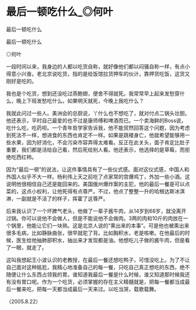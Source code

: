 # 最后一顿吃什么_◎何叶

最后一顿吃什么

最后一顿吃什么

◎何叶

一段时间以来，我身边的人都以吃货自称，就好像他们都以闷骚自称一样，有点小得意小兴奋。老北京说吃货，指的是给饭馆拉货押车的伙计，靠押货吃饭，这货又刚好是吃的。

我也是个吃货，想到还没吃过燕鲍翅，便舍不得就死。我常常早上起来发愁穿什么，晚上下班发愁吃什么。如果明天就死，今晚上我吃什么？

我就此问过一些人。美洲会的总厨说，丫什么也不想吃了，就对付点二锅头壮胆。他还表示，平时自己最爱的也不过是康师傅和啤酒而已。一个卖海鲜的Boss说，吃什么吃，吃药呗。一个青年哲学家告诉我，他不能贸然回答这个问题，因为考虑到死法不一样，想进食的东西也肯定不一样。如果是跳楼身亡，他就希望能够用一些水果，因为好消化，不会污染市容弄得太难看。反正在此关头，面子肯定比肚子重要，我们都是活给自己看，然后死给别人看。他还表示，他选择的是草莓，而拒绝吃西红柿。

因为“最后一顿”的说法，让这件事情具有了一些仪式感。面对这仪式感，中国人和外国人似乎不大一样。杨利伟上天之前吃了点家常的宫爆鸡丁，外加一些小酒。这说明他很相信自己还是能回来的。美国俄州爆炸案的主犯，他的最后一餐是可以点菜的，这点小权利，让他死得有点尊严。不过，他点了整整一升的哈根达斯冰淇淋，一副就是不活了的样子，挥霍了这尊严。

后来我认识了一个坏脾气老头，他做了一辈子酱牛肉，从14岁到68岁，就没离开过锅。你可以说他不会做人，但是不能说他不会做肉。3两的肉和10斤的肉放在一个锅里，他能让它们一块熟。这是北京人说的“熏出来的本事”。可是他也被熏出来很多毛病，比如静脉曲张，很早就驼了背。比如胸积水，老是咳嗽。在他最后的时候，医生给他抽肺部积水，抽出来才发现都是油。他想吃儿子做的酱牛肉，但是看了一眼，就走了。

这叫我想起王小波认识的老教授，在最后一餐还想吃鸭子，可惜没吃上。为了不让自己面对这种尴尬，我精心地准备自己的每一餐，只吃自己真正想吃的东西，绝不随便让什么东西占领我的胃。谁知道我最后一餐是什么时候，谁又知道那时候我还有没有胃口呢。作为一个吃货，必须掌握的存在主义精髓就是，把每一餐都当成最后一餐来吃，把每一天都当成最后一天来过。以吃当哭，载歌载舞。

（2005.8.22）